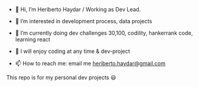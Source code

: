 - 👋 Hi, I’m Heriberto Haydar / Working as Dev Lead.
- 👀 I’m interested in development process, data projects
- 🌱 I’m currently doing dev challenges 30,100, codility, hankerrank code, learning react

- 🤖 I will enjoy coding at any time & dev-project 
- 📫 How to reach me: email me heriberto.haydar@gmail.com

This repo is for my personal dev projects
😃
